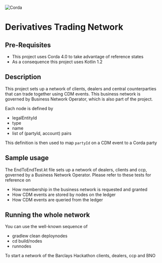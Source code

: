 ![Corda](https://www.corda.net/wp-content/uploads/2016/11/fg005_corda_b.png)

# Derivatives Trading Network

## Pre-Requisites

   * This project uses Corda 4.0 to take advantage of reference states
   * As a consequence this project uses Kotlin 1.2

## Description

This project sets up a network of clients, dealers and central counterparties that can trade together using CDM events. This business network is governed by Business Network Operator, which is also part of the project.

Each node is defined by 

   * legalEntityId
   * type
   * name
   * list of (partyId, account) pairs
   
This definition is then used to map `partyId` on a CDM event to a Corda party

## Sample usage

The EndToEndTest.kt file sets up a network of dealers, clients and ccp, governed by a Business Network Operator. Please refer to these tests for reference on

* How membership in the business network is requested and granted
* How CDM events are stored by nodes on the ledger
* How CDM events are queried from the ledger

## Running the whole network

You can use the well-known sequence of 

* gradlew clean deploynodes
* cd build/nodes
* runnodes

To start a network of the Barclays Hackathon clients, dealers, ccp and BNO